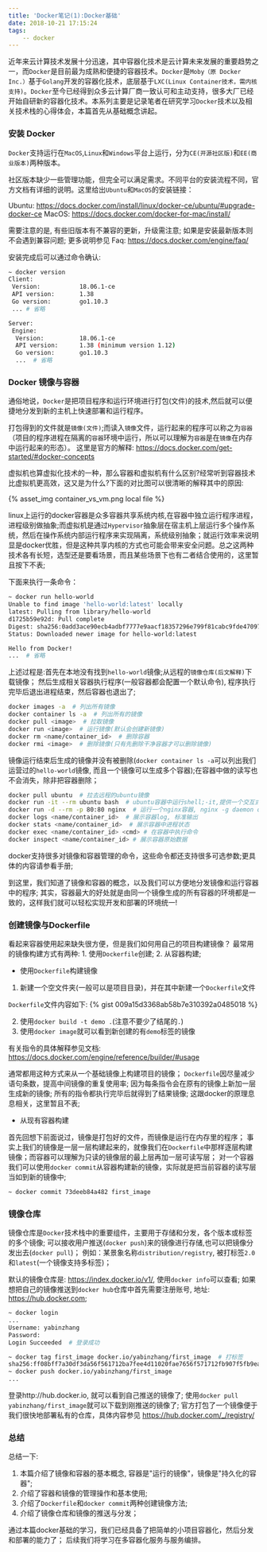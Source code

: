 ```yaml
---
title: 'Docker笔记(1):Docker基础'
date: 2018-10-21 17:15:24
tags:
	-- docker
---
```


近年来云计算技术发展十分迅速，其中容器化技术是云计算未来发展的重要趋势之一，而`Docker`是目前最为成熟和便捷的容器技术。`Docker`是`Moby（原 Docker Inc.）`基于`Golang`开发的容器化技术，底层基于`LXC(Linux Container技术，需内核支持)`。`Docker`至今已经得到众多云计算厂商一致认可和主动支持，很多大厂已经开始自研新的容器化技术。本系列主要是记录笔者在研究学习`Docker`技术以及相关技术栈的心得体会，本篇首先从基础概念讲起。

<!--more-->

### 安装 Docker

`Docker`支持运行在`MacOS`,`Linux`和`Windows`平台上运行，分为`CE(开源社区版)`和`EE(商业版本)`两种版本。

社区版本缺少一些管理功能，但完全可以满足需求。不同平台的安装流程不同，官方文档有详细的说明。这里给出`Ubuntu`和`MacOS`的安装链接：

Ubuntu: https://docs.docker.com/install/linux/docker-ce/ubuntu/#upgrade-docker-ce
MacOS: https://docs.docker.com/docker-for-mac/install/

需要注意的是, 有些旧版本有不兼容的更新，升级需注意; 
如果是安装最新版本则不会遇到兼容问题;
更多说明参见 Faq: https://docs.docker.com/engine/faq/

安装完成后可以通过命令确认:
```bash
~ docker version
Client:
 Version:           18.06.1-ce
 API version:       1.38
 Go version:        go1.10.3
 ... # 省略

Server:
 Engine:
  Version:          18.06.1-ce
  API version:      1.38 (minimum version 1.12)
  Go version:       go1.10.3
  ...  # 省略
```

### Docker 镜像与容器

通俗地说，`Docker`是把项目程序和运行环境进行打包(文件)的技术,然后就可以便捷地分发到新的主机上快速部署和运行程序。

打包得到的文件就是`镜像(文件)`;而读入`镜像`文件，运行起来的程序可以称之为`容器`（项目的程序进程在隔离的`容器`环境中运行，所以可以理解为`容器`是在`镜像`在内存中运行起来的形态）。
这里是官方的解释: https://docs.docker.com/get-started/#docker-concepts

虚拟机也算虚拟化技术的一种，那么容器和虚拟机有什么区别?经常听到容器技术比虚拟机更高效，这又是为什么?下面的对比图可以很清晰的解释其中的原因:

{% asset_img container_vs_vm.png local file %}

linux上运行的docker容器是众多容器共享系统内核,在容器中独立运行程序进程，进程级别做抽象;而虚拟机是通过`Hypervisor`抽象层在宿主机上层运行多个操作系统，然后在操作系统内部运行程序来实现隔离，系统级别抽象；就运行效率来说明显是docker优胜，但是这种共享内核的方式也可能会带来安全问题。总之这两种技术各有长短，选型还是要看场景，而且某些场景下也有二者结合使用的，这里暂且按下不表;


下面来执行一条命令：

```bash
~ docker run hello-world
Unable to find image 'hello-world:latest' locally
latest: Pulling from library/hello-world
d1725b59e92d: Pull complete
Digest: sha256:0add3ace90ecb4adbf7777e9aacf18357296e799f81cabc9fde470971e499788
Status: Downloaded newer image for hello-world:latest

Hello from Docker!
...  # 省略
```

上述过程是:首先在本地没有找到`hello-world`镜像;从远程的`镜像仓库(后文解释)`下载镜像；
然后生成相关容器执行程序(一般容器都会配置一个默认命令), 程序执行完毕后退出进程结束，然后容器也退出了;

```bash
docker images -a  # 列出所有镜像
docker container ls -a  # 列出所有的镜像
docker pull <image>  # 拉取镜像
docker run <image>  # 运行镜像(默认会创建新镜像)
docker rm <name/container_id>  # 删除容器
docker rmi <image>  # 删除镜像(只有先删除干净容器才可以删除镜像)
```

镜像运行结束后生成的镜像并没有被删除(`docker container ls -a`可以列出我们运营过的`hello-world`镜像, 而且一个镜像可以生成多个容器);在容器中做的读写也不会消失，除非把容器删除；

```bash
docker pull ubuntu  # 拉去远程的ubuntu镜像
docker run -it --rm ubuntu bash  # ubuntu容器中运行shell;-it,提供一个交互式会话shell;--rm,结束后删除容器
docker run -d --rm -p 80:80 nginx  # 运行一个nginx容器, nginx -g daemon off 默认在后台持续运行; 80端口映射外部
docker logs <name/container_id>  # 展示容器log, 标准输出
docker stats <name/container_id>  # 展示容器中进程状态
docker exec <name/container_id> <cmd> # 在容器中执行命令
docker inspect <name/container_id> # 展示容器原始数据
```

docker支持很多对镜像和容器管理的命令，这些命令都还支持很多可选参数;更具体的内容请参看手册;

到这里，我们知道了镜像和容器的概念，以及我们可以方便地分发镜像和运行容器中的程序;
其实，容器最大的好处就是由同一个镜像生成的所有容器的环境都是一致的，这样我们就可以轻松实现开发和部署的环境统一!

### 创建镜像与Dockerfile

看起来容器使用起来缺失很方便，但是我们如何用自己的项目构建镜像？
最常用的镜像构建方式有两种: 1. 使用`Dockerfile`创建; 2. 从容器构建;

* 使用`Dockerfile`构建镜像

1. 新建一个空文件夹(一般可以是项目目录)，并在其中新建一个`Dockerfile`文件

`Dockerfile`文件内容如下:
{% gist 009a15d3368ab58b7e310392a0485018 %}

2. 使用`docker build -t demo .`(注意不要少了结尾的`.`)
3. 使用`docker image`就可以看到新创建的有`demo`标签的镜像

有关指令的具体解释参见文档: https://docs.docker.com/engine/reference/builder/#usage

通常都用这种方式来从一个基础镜像上构建项目的镜像；
`Dockerfile`因尽量减少语句条数，提高中间镜像的重复使用率;
因为每条指令会在原有的镜像上新加一层生成新的镜像; 所有的指令都执行完毕后就得到了结果镜像;
这跟docker的原理息息相关，这里暂且不表;

* 从现有容器构建

首先回想下前面说过，镜像是打包好的文件，而镜像是运行在内存里的程序；
事实上我们的镜像是一层一层构建起来的，就像我们在`Dockerfile`中那样逐层构建镜像；而容器可以理解为只读的镜像层的最上层再加一层可读写层；
对一个容器我们可以使用`docker commit`从容器构建新的镜像，实际就是把当前容器的读写层当如到新的镜像中;

```bash
~ docker commit 73deeb84a482 first_image
```

### 镜像仓库

镜像仓库是`Docker`技术栈中的重要组件，主要用于存储和分发，各个版本或标签的多个镜像;
可以接收用户推送(`docker push`)来的镜像进行存储,也可以把镜像分发出去(`docker pull`)；
例如：某景象名称`distribution/registry`, 被打标签`2.0`和`latest`(一个镜像支持多标签)；

默认的镜像仓库是: https://index.docker.io/v1/, 使用`docker info`可以查看;
如果想把自己的镜像推送到`docker hub`仓库中首先需要注册账号, 地址: https://hub.docker.com;

```bash
~ docker login
...
Username: yabinzhang
Password:
Login Succeeded  # 登录成功

~ docker tag first_image docker.io/yabinzhang/first_image  # 打标签
sha256:ff08bff7a30df3da56f561712ba7fee4d11020fae7656f571712fb907f5fb9ea
~ docker push docker.io/yabinzhang/first_image
...
```
登录http://hub.docker.io, 就可以看到自己推送的镜像了;
使用`docker pull yabinzhang/first_image`就可以下载到刚推送的镜像了;
官方打包了一个镜像便于我们很快地部署私有的仓库，具体内容参见 https://hub.docker.com/_/registry/

### 总结

总结一下:

1. 本篇介绍了镜像和容器的基本概念, 容器是"运行的镜像"，镜像是"持久化的容器";
2. 介绍了容器和镜像的管理操作和基本使用;
3. 介绍了`Dockerfile`和`docker commit`两种创建镜像方法;
4. 介绍了镜像仓库和镜像的推送与分发；

通过本篇docker基础的学习，我们已经具备了把简单的小项目容器化，然后分发和部署的能力了；
后续我们将学习在多容器化服务与服务编排。